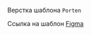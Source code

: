 Верстка шаблона `Porten`

Ссылка на шаблон [Figma](https://www.figma.com/file/xHjAxd90oUnfpTQ5NZnSoz/)
